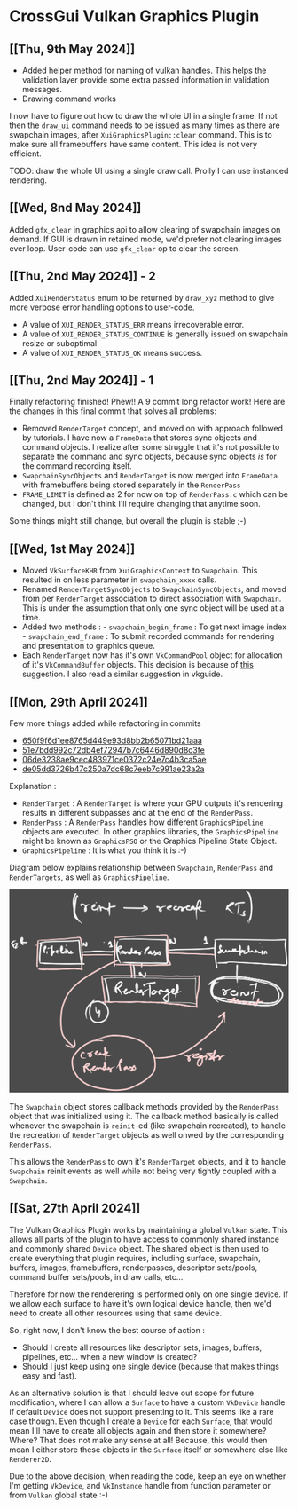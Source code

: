 # CrossGui Vulkan Graphics Plugin

## [[**Thu, 9th May 2024**]]

- Added helper method for naming of vulkan handles. This helps the validation layer
  provide some extra passed information in validation messages.
- Drawing command works

I now have to figure out how to draw the whole UI in a single frame. If not then
the `draw_ui` command needs to be issued as many times as there are swapchain images,
after `XuiGraphicsPlugin::clear` command. This is to make sure all framebuffers have
same content. This idea is not very efficient.

TODO: draw the whole UI using a single draw call. Prolly I can use instanced rendering.

## [[**Wed, 8nd May 2024**]]

Added `gfx_clear` in graphics api to allow clearing of swapchain images on demand.
If GUI is drawn in retained mode, we'd prefer not clearing images ever loop.
User-code can use `gfx_clear` op to clear the screen.

## [[**Thu, 2nd May 2024**]] - 2

Added `XuiRenderStatus` enum to be returned by `draw_xyz` method to give more
verbose error handling options to user-code.

- A value of `XUI_RENDER_STATUS_ERR` means irrecoverable error.
- A value of `XUI_RENDER_STATUS_CONTINUE` is generally issued on swapchain resize or
    suboptimal
- A value of `XUI_RENDER_STATUS_OK` means success.

## [[**Thu, 2nd May 2024**]] - 1

Finally refactoring finished! Phew!! A 9 commit long refactor work!
Here are the changes in this final commit that solves all problems:

- Removed `RenderTarget` concept, and moved on with approach followed by tutorials.
  I have now a `FrameData` that stores sync objects and command objects. I realize
  after some struggle that it's not possible to separate the command and sync objects,
  because sync objects _is_ for the command recording itself.
- `SwapchainSyncObjects` and `RenderTarget` is now merged into `FrameData` with
  framebuffers being stored separately in the `RenderPass`
- `FRAME_LIMIT` is defined as 2 for now on top of `RenderPass.c` which can be changed,
  but I don't think I'll require changing that anytime soon.

Some things might still change, but overall the plugin is stable ;-)

## [[**Wed, 1st May 2024**]]

- Moved `VkSurfaceKHR` from `XuiGraphicsContext` to `Swapchain`. This resulted in
  on less parameter in `swapchain_xxxx` calls.
- Renamed `RenderTargetSyncObjects` to `SwapchainSyncObjects`, and moved from per
  `RenderTarget` association to direct association with `Swapchain`. This is under
  the assumption that only one sync object will be used at a time.
- Added two methods :
      - `swapchain_begin_frame` : To get next image index
      - `swapchain_end_frame` : To submit recorded commands for rendering and presentation
         to graphics queue.
- Each `RenderTarget` now has it's own `VkCommandPool` object for allocation of it's
  `VkCommandBuffer` objects. This decision is because of [this](https://docs.vulkan.org/samples/latest/samples/performance/command_buffer_usage/README.html#_resetting_the_command_pool)
   suggestion. I also read a similar suggestion in vkguide.

## [[**Mon, 29th April 2024**]]

Few more things added while refactoring in commits

- [650f9f6d1ee8765d449e93d8bb2b65071bd21aaa](https://github.com/brightprogrammer/CrossGui/commit/650f9f6d1ee8765d449e93d8bb2b65071bd21aaa)
- [51e7bdd992c72db4ef72947b7c6446d890d8c3fe](https://github.com/brightprogrammer/CrossGui/commit/51e7bdd992c72db4ef72947b7c6446d890d8c3fe)
- [06de3238ae9cec483971ce0372c24e7c4b3ca5ae](https://github.com/brightprogrammer/CrossGui/commit/06de3238ae9cec483971ce0372c24e7c4b3ca5ae)
- [de05dd3726b47c250a7dc68c7eeb7c991ae23a2a](https://github.com/brightprogrammer/CrossGui/commit/de05dd3726b47c250a7dc68c7eeb7c991ae23a2a)

Explanation :

- `RenderTarget` : A `RenderTarget` is where your GPU outputs it's rendering results in different
   subpasses and at the end of the `RenderPass`.
- `RenderPass` : A `RenderPass` handles how different `GraphicsPipeline` objects are executed.
   In other graphics libraries, the `GraphicsPipeline` might be known as `GraphicsPSO` or the
   Graphics Pipeline State Object.
- `GraphicsPipeline` : It is what you think it is :-)

Diagram below explains relationship between `Swapchain`, `RenderPass` and `RenderTargets`, as well
as `GraphicsPipeline`.

![](Assets/Images/swapchain-renderpass-rendertarget-relationship-diagram.svg)

The `Swapchain` object stores callback methods provided by the `RenderPass` object that was initialized
using it. The callback method basically is called whenever the swapchain is `reinit`-ed
(like swapchain recreated), to handle the recreation of `RenderTarget` objects as well onwed by
the corresponding `RenderPass`.

This allows the `RenderPass` to own it's `RenderTarget` objects, and it to handle `Swapchain`
reinit events as well while not being very tightly coupled with a `Swapchain`.

## [[**Sat, 27th April 2024**]]

The Vulkan Graphics Plugin works by maintaining a global `Vulkan` state. This allows all parts of
the plugin to have access to commonly shared instance and commonly shared `Device` object. The
shared object is then used to create everything that plugin requires, including surface, swapchain,
buffers, images, framebuffers, renderpasses, descriptor sets/pools, command buffer sets/pools,
in draw calls, etc...

Therefore for now the renderering is performed only on one single device. If we allow each surface
to have it's own logical device handle, then we'd need to create all other resources using that same
device.

So, right now, I don't know the best course of action :

- Should I create all resources like descriptor sets, images, buffers, pipelines, etc... when a
  new window is created?
- Should I just keep using one single device (because that makes things easy and fast).

As an alternative solution is that I should leave out scope for future modification, where I can
allow a `Surface` to have a custom `VkDevice` handle if default `Device` does not support presenting
to it. This seems like a rare case though. Even though I create a `Device` for each `Surface`, that
would mean I'll have to create all objects again and then store it somewhere? Where? That does not
make any sense at all! Because, this would then mean I either store these objects in the `Surface`
itself or somewhere else like `Renderer2D`.

Due to the above decision, when reading the code, keep an eye on whether I'm getting `VkDevice`,
and `VkInstance` handle from function parameter or from `Vulkan` global state :-)
